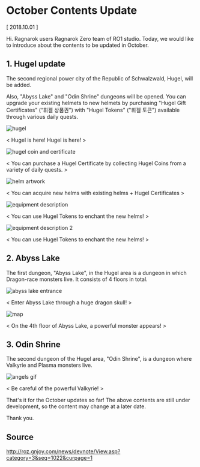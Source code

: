# October Contents Update

[ 2018.10.01 ]

Hi. Ragnarok users Ragnarok Zero team of RO1 studio. Today, we would like to introduce about the contents to be updated in October.

## 1. Hugel update
 
The second regional power city of the Republic of Schwalzwald, Hugel, will be added.

Also, "Abyss Lake" and "Odin Shrine" dungeons will be opened. You can upgrade your existing helmets to new helmets by purchasing "Hugel Gift Certificates" (“휘겔 상품권") with "Hugel Tokens" ("휘겔 토큰") available through various daily quests.
 
![hugel](http://imgc.gnjoy.com/ufile/common/2018/10/01/054537_wxfloeVU.png)

< Hugel is here! Hugel is here! >
 
![hugel coin and certificate](http://imgc.gnjoy.com/ufile/common/2018/10/01/054601_VGLbFfXl.png)

< You can purchase a Hugel Certificate by collecting Hugel Coins from a variety of daily quests. >
 
![helm artwork](http://imgc.gnjoy.com/ufile/common/2018/10/01/054611_P9q2P1zz.png)

< You can acquire new helms with existing helms + Hugel Certificates >
 
![equipment description](http://imgc.gnjoy.com/ufile/common/2018/10/01/054625_9oFdYeV4.png)

< You can use Hugel Tokens to enchant the new helms! >
 
![equipment description 2](http://imgc.gnjoy.com/ufile/common/2018/10/01/054625_9oFdYeV4.png)

< You can use Hugel Tokens to enchant the new helms! >
 
## 2. Abyss Lake
 
The first dungeon, "Abyss Lake", in the Hugel area is a dungeon in which Dragon-race monsters live. It consists of 4 floors in total.
 
![abyss lake entrance](http://imgc.gnjoy.com/ufile/common/2018/10/01/054724_hEMikJi5.png)

< Enter Abyss Lake through a huge dragon skull! >
 
![map](http://imgc.gnjoy.com/ufile/common/2018/10/01/054734_kyljCvkC.png)

< On the 4th floor of Abyss Lake, a powerful monster appears! >

## 3. Odin Shrine
 
The second dungeon of the Hugel area, "Odin Shrine", is a dungeon where Valkyrie and Plasma monsters live.
 
![angels gif](http://imgc.gnjoy.com/ufile/common/2018/10/01/054749_HrUPvGi3.gif)

< Be careful of the powerful Valkyrie! >

That's it for the October updates so far! The above contents are still under development, so the content may change at a later date.
 
Thank you.

## Source

http://roz.gnjoy.com/news/devnote/View.asp?category=3&seq=1022&curpage=1